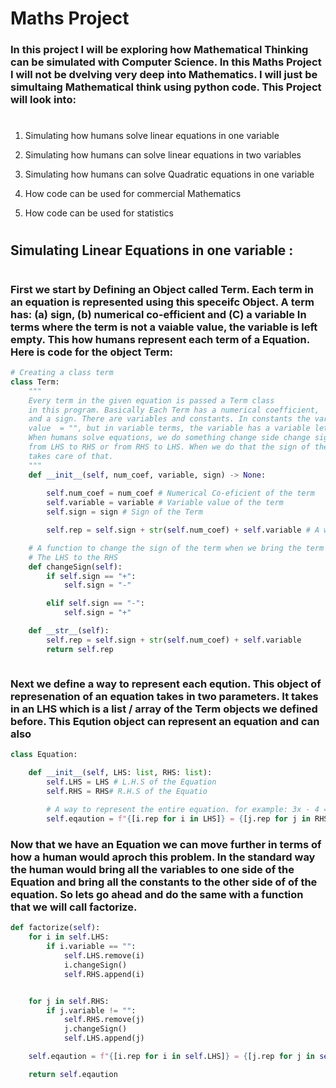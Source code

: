 # Maths Project

### In this project I will be exploring how Mathematical Thinking can be simulated with Computer Science. In this Maths Project I will not be dvelving very deep into Mathematics. I will just be simultaing Mathematical think using python code. This Project will look into:
#
1. Simulating how humans solve linear equations in one variable

2. Simulating how humans can solve linear equations in two variables

3. Simulating how humans can solve Quadratic equations in one variable

4. How code can be used for commercial Mathematics

5. How code can be used for statistics


#
## Simulating Linear Equations in one variable :
#
### First we start by Defining an Object called Term. Each term in an equation is represented using this speceifc Object. A term has: (a) sign, (b) numerical co-efficient and (C) a variable In terms where the term is not a vaiable value, the variable is left empty. This how humans represent each term of a Equation. Here is code for the object Term:
```python
# Creating a class term
class Term:
    """
    Every term in the given equation is passed a Term class
    in this program. Basically Each Term has a numerical coefficient,
    and a sign. There are variables and constants. In constants the variable
    value  = "", but in variable terms, the variable has a variable letter.
    When humans solve equations, we do something change side change sign. Where we move a term
    from LHS to RHS or from RHS to LHS. When we do that the sign of the term. The changeSign function
    takes care of that.
    """
    def __init__(self, num_coef, variable, sign) -> None:
        
        self.num_coef = num_coef # Numerical Co-eficient of the term
        self.variable = variable # Variable value of the term
        self.sign = sign # Sign of the Term

        self.rep = self.sign + str(self.num_coef) + self.variable # A way to bring all these Values into 1. Eg: -5x 

    # A function to change the sign of the term when we bring the term from
    # The LHS to the RHS
    def changeSign(self):
        if self.sign == "+":
            self.sign = "-"

        elif self.sign == "-":
            self.sign = "+"

    def __str__(self):
        self.rep = self.sign + str(self.num_coef) + self.variable
        return self.rep



```

### Next we define a way to represent each eqution. This object of represenation of an equation takes in two parameters. It takes in an LHS which is a list / array of the Term objects we defined before. This Eqution object can represent an equation and can also 




```python
class Equation:

    def __init__(self, LHS: list, RHS: list):
        self.LHS = LHS # L.H.S of the Equation
        self.RHS = RHS# R.H.S of the Equatio
        
        # A way to represent the entire equation. for example: 3x - 4 = 10
        self.eqaution = f"{[i.rep for i in LHS]} = {[j.rep for j in RHS]}"

```
### Now that we have an Equation we can move further in terms of how a human would aproch this problem. In the standard way the human would bring all the variables to one side of the Equation and bring all the constants to the other side of of the equation. So lets go ahead and do the same with a function that we will call factorize. 

```python
def factorize(self):
    for i in self.LHS:
        if i.variable == "":
            self.LHS.remove(i)
            i.changeSign()
            self.RHS.append(i)


    for j in self.RHS:
        if j.variable != "":
            self.RHS.remove(j)
            j.changeSign()
            self.LHS.append(j)

    self.eqaution = f"{[i.rep for i in self.LHS]} = {[j.rep for j in self.RHS]}"

    return self.eqaution
```
